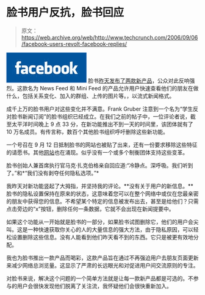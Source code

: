 # 脸书用户反抗，脸书回应

> 原文：<https://web.archive.org/web/http://www.techcrunch.com/2006/09/06/facebook-users-revolt-facebook-replies/>

[![](img/ec3b08a0224dff625fdd6e9d15578935.png)](https://web.archive.org/web/20230330121315/http://www.facebook.com/) 脸书[昨天发布了两款新产品](https://web.archive.org/web/20230330121315/https://techcrunch.com/2006/09/05/new-facebook-redesign-more-than-just-aesthetics/)，公众对此反响强烈。这款名为 News Feed 和 Mini Feed 的产品允许用户快速查看他们的朋友在做什么，包括关系变化、加入的群组、上传的图片等。，以流式新闻格式。

成千上万的脸书用户对这些变化并不满意。Frank Gruber 注意到一个名为“学生反对脸书新闻订阅”的脸书组织已经成立。在我们之前的帖子中，一位评论者说，截至太平洋时间晚上 9 点 33 分，在新功能推出不到一天的时间里，该团体就有了 10 万名成员。有传言称，数百个其他脸书组织呼吁删除这些新功能。

一个号召在 9 月 12 日抵制脸书的网站也被贴了出来，还有一份要求移除这些特征的请愿书。其他[网站](https://web.archive.org/web/20230330121315/http://www.oldfacebook.com/)也在涌现。似乎没有一个或多个制衡团体支持这些变革。

脸书创始人兼首席执行官马克·扎克伯格亲自回应道:“冷静点。深呼吸。我们听到了。”和*“我们没有剥夺任何隐私选项。”*

我昨天对新功能竖起了大拇指，并坚持我的评论。**没有关于用户的新信息。**脸书的隐私设置保持在原来的状态，这意味着您可以在整个网络中或仅在您最亲密的朋友中获得您的信息。不希望某个特定的信息被发布出去，甚至是给他们？只需点击旁边的“x”按钮，删除任何一条数据，它就不会出现在新闻提要中。

如果这个功能从一开始就是脸书的一部分，如果脸书试图删除它，他们的用户会尖叫。这是一种快速获取你关心的人的大量信息的强大方法，由于隐私原因，可以轻松设置删除这些信息。没有人能看到他们昨天看不到的东西。它只是被更有效地分配。

我也为脸书推出一款产品而喝彩，这款产品旨在通过不再强迫用户去朋友页面更新来减少网络总浏览量。这显示了严肃的长远眼光和对促进用户间交流原则的专注。

对脸书来说，解决这个问题的一个简单方法就是让每一款新产品都是可选的。不参与的用户会很快发现他们脱离了关注流，我怀疑他们会很快重新加入。